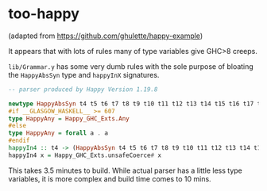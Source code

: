 # too-happy

(adapted from https://github.com/ghulette/happy-example)

It appears that with lots of rules many of type variables give GHC>8 creeps.

`lib/Grammar.y` has some very dumb rules with the sole purpose of bloating the `HappyAbsSyn` type and `happyInX` signatures.

```haskell
-- parser produced by Happy Version 1.19.8

newtype HappyAbsSyn t4 t5 t6 t7 t8 t9 t10 t11 t12 t13 t14 t15 t16 t17 t18 t19 t20 t21 t22 t23 t24 t25 t26 t27 t28 t29 t30 t31 t32 t33 t34 t35 t36 t37 t38 t39 t40 t41 t42 t43 t44 t45 t46 t47 t48 t49 t50 t51 t52 t53 t54 t55 t56 t57 t58 t59 t60 t61 t62 t63 t64 t65 t66 t67 t68 t69 t70 t71 t72 t73 t74 t75 t76 t77 t78 t79 t80 t81 t82 t83 t84 t85 t86 t87 t88 t89 t90 t91 t92 t93 t94 t95 t96 t97 t98 t99 t100 t101 t102 t103 t104 = HappyAbsSyn HappyAny
#if __GLASGOW_HASKELL__ >= 607
type HappyAny = Happy_GHC_Exts.Any
#else
type HappyAny = forall a . a
#endif
happyIn4 :: t4 -> (HappyAbsSyn t4 t5 t6 t7 t8 t9 t10 t11 t12 t13 t14 t15 t16 t17 t18 t19 t20 t21 t22 t23 t24 t25 t26 t27 t28 t29 t30 t31 t32 t33 t34 t35 t36 t37 t38 t39 t40 t41 t42 t43 t44 t45 t46 t47 t48 t49 t50 t51 t52 t53 t54 t55 t56 t57 t58 t59 t60 t61 t62 t63 t64 t65 t66 t67 t68 t69 t70 t71 t72 t73 t74 t75 t76 t77 t78 t79 t80 t81 t82 t83 t84 t85 t86 t87 t88 t89 t90 t91 t92 t93 t94 t95 t96 t97 t98 t99 t100 t101 t102 t103 t104)
happyIn4 x = Happy_GHC_Exts.unsafeCoerce# x
```

This takes 3.5 minutes to build. While actual parser has a little less type variables, it is more complex and build time comes to 10 mins.
